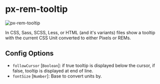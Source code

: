 # px-rem-tooltip

![px-rem-tooltip](https://raw.githubusercontent.com/tbremer/px-rem-tooltop-atom/master/px-rem-screenshot.png)

In CSS, Sass, SCSS, Less, or HTML (and it's variants) files show a tooltip with the current CSS Unit converted to either Pixels or REMs.

## Config Options

- `followCursor` [`Boolean`]: if true tooltip is displayed below the cursor, if false, tooltip is displayed at end of line.
- `fontSize` [`Number`]: Base to convert units by.

